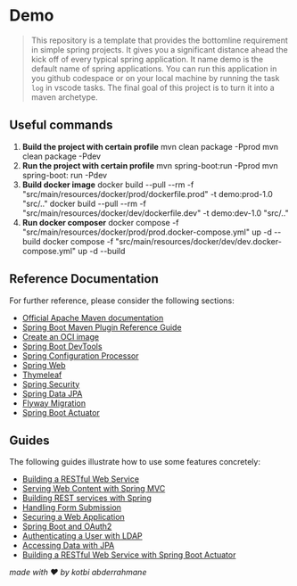 # Demo

> This repository is a template that provides the bottomline requirement in simple spring projects. It gives you a significant distance ahead the kick off of every typical spring application. It name demo is the default name of spring applications. You can run this application in you github codespace or on your local machine by running the task `log` in vscode tasks. The final goal of this project is to turn it into a maven archetype.

## Useful commands

1. **Build the project with certain profile**
    mvn clean package -Pprod
    mvn clean package -Pdev
2. **Run the project with certain profile**
    mvn spring-boot:run -Pprod
    mvn spring-boot: run -Pdev
3. **Build docker image**
    docker build --pull --rm -f "src/main/resources/docker/prod/dockerfile.prod" -t demo:prod-1.0 "src/.." 
    docker build --pull --rm -f "src/main/resources/docker/dev/dockerfile.dev" -t demo:dev-1.0 "src/.." 
4. **Run docker composer**
    docker compose -f "src/main/resources/docker/prod/prod.docker-compose.yml" up -d --build 
    docker compose -f "src/main/resources/docker/dev/dev.docker-compose.yml" up -d --build 

## Reference Documentation
For further reference, please consider the following sections:

* [Official Apache Maven documentation](https://maven.apache.org/guides/index.html)
* [Spring Boot Maven Plugin Reference Guide](https://docs.spring.io/spring-boot/docs/2.7.5/maven-plugin/reference/html/)
* [Create an OCI image](https://docs.spring.io/spring-boot/docs/2.7.5/maven-plugin/reference/html/#build-image)
* [Spring Boot DevTools](https://docs.spring.io/spring-boot/docs/2.7.5/reference/htmlsingle/#using.devtools)
* [Spring Configuration Processor](https://docs.spring.io/spring-boot/docs/2.7.5/reference/htmlsingle/#appendix.configuration-metadata.annotation-processor)
* [Spring Web](https://docs.spring.io/spring-boot/docs/2.7.5/reference/htmlsingle/#web)
* [Thymeleaf](https://docs.spring.io/spring-boot/docs/2.7.5/reference/htmlsingle/#web.servlet.spring-mvc.template-engines)
* [Spring Security](https://docs.spring.io/spring-boot/docs/2.7.5/reference/htmlsingle/#web.security)
* [Spring Data JPA](https://docs.spring.io/spring-boot/docs/2.7.5/reference/htmlsingle/#data.sql.jpa-and-spring-data)
* [Flyway Migration](https://docs.spring.io/spring-boot/docs/2.7.5/reference/htmlsingle/#howto.data-initialization.migration-tool.flyway)
* [Spring Boot Actuator](https://docs.spring.io/spring-boot/docs/2.7.5/reference/htmlsingle/#actuator)

## Guides
The following guides illustrate how to use some features concretely:

* [Building a RESTful Web Service](https://spring.io/guides/gs/rest-service/)
* [Serving Web Content with Spring MVC](https://spring.io/guides/gs/serving-web-content/)
* [Building REST services with Spring](https://spring.io/guides/tutorials/rest/)
* [Handling Form Submission](https://spring.io/guides/gs/handling-form-submission/)
* [Securing a Web Application](https://spring.io/guides/gs/securing-web/)
* [Spring Boot and OAuth2](https://spring.io/guides/tutorials/spring-boot-oauth2/)
* [Authenticating a User with LDAP](https://spring.io/guides/gs/authenticating-ldap/)
* [Accessing Data with JPA](https://spring.io/guides/gs/accessing-data-jpa/)
* [Building a RESTful Web Service with Spring Boot Actuator](https://spring.io/guides/gs/actuator-service/)

*made with :heart: by kotbi abderrahmane*